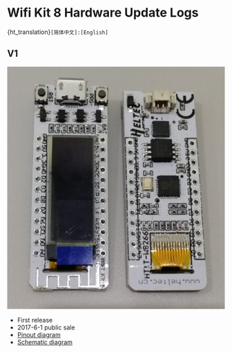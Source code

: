 # Wifi Kit 8  Hardware Update Logs
{ht_translation}`[简体中文]:[English]`
## V1

![](img/hardware_update_log/01.png)

- First release
- 2017-6-1 public sale
- [Pinout diagram](https://resource.heltec.cn/download/WiFi_Kit_8/WIFI_Kit_8_Pinout_Diagram.pdf)
- [Schematic diagram](https://resource.heltec.cn/download/WiFi_Kit_8/WIFI_Kit_8_Schematic_diagram.PDF)


